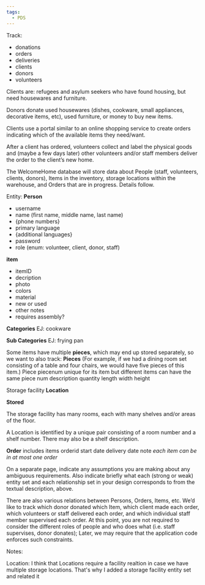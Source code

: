 ```yaml
---
tags:
  - PDS
---
```

Track:
- donations
- orders
- deliveries
- clients
- donors
- volunteers

Clients are: refugees and asylum seekers who have found housing, but need housewares and furniture.

Donors donate used housewares (dishes, cookware, small appliances, decorative items, etc), used furniture, or money to buy new items.

Clients use a portal similar to an online shopping service to create orders indicating which of the available items they need/want.

After a client has ordered, volunteers collect and label the physical goods and (maybe a few days later) other volunteers and/or staff members deliver the order to the client’s new home.

The WelcomeHome database will store data about People (staff, volunteers, clients, donors), Items in the inventory, storage locations within the warehouse, and Orders that are in progress. Details follow.

Entity: 
**Person**
- username
- name (first name, middle name, last name)
- {phone numbers}
- primary language
- {additional languages}
- password
- role (enum: volunteer, client, donor, staff)

**item**
- itemID
- decription
- photo
- colors
- material
- new or used
- other notes
- requires assembly?

**Categories**
EJ: cookware 

**Sub Categories**
EJ: frying pan

Some items have multiple **pieces**, which may end up stored separately, so we want to also track:
**Pieces**
(For example, if we had a dining room set consisting of a table and four chairs, we would have five pieces of this item.)
Piece
	piecenum unique for its item but different items can have the same piece num
	description
	quantity
	length
	width
	height

Storage facility **Location**

**Stored**

 The storage facility has many rooms, each with many shelves and/or areas of the floor.

 A Location is identified by a unique pair consisting of a room number and a shelf number. 
 There may also be a shelf description.

**Order**
includes items 
orderid
start date
delivery date
note
*each item can be in at most one order*

On a separate page, indicate any assumptions you are making about any ambiguous requirements. Also indicate briefly what each (strong or weak) entity set and each relationship set in your design corresponds to from the textual description, above.

There are also various relations between Persons, Orders, Items, etc. We’d like to track which donor donated which Item, which client made each order, which volunteers or staff delivered each order, and which individual staff member supervised each order. At this point, you are not required to consider the different roles of people and who does what (i.e. staff supervises, donor donates); Later, we may require that the application code enforces such constraints.

Notes:

Location: I think that Locations require a facility realtion in case we have multiple storage locations. That's why I added a storage facility entity set and related it